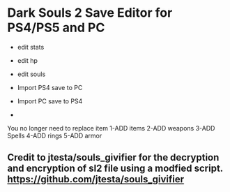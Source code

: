 
# Dark Souls 2 Save Editor for PS4/PS5 and PC
-   edit stats
-   edit hp
-   edit souls
-   Import PS4 save to PC
-   Import PC save to PS4

-   
You no longer need to replace item
1-ADD items
2-ADD weapons
3-ADD Spells
4-ADD rings
5-ADD armor


## Credit to jtesta/souls_givifier for the decryption and encryption of sl2 file using a modfied script. https://github.com/jtesta/souls_givifier
